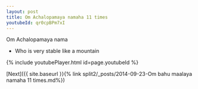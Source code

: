 ```yaml
---
layout: post
title: Om Achalopamaya namaha 11 times
youtubeId: qr0cpBPm7xI
---
```

 
 
Om Achalopamaya nama 
 
 -  Who is very stable like a mountain 
 
  
 
  
 
 
 
 
 
 


{% include youtubePlayer.html id=page.youtubeId %}
 
[Next]({{ site.baseurl }}{% link  split2/_posts/2014-09-23-Om bahu maalaya namaha 11 times.md%})
 
